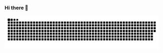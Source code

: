 ### Hi there 👋
  ![github contribution grid snake animation](https://raw.githubusercontent.com/AllanBiville/AllanBiville/main/github-contribution-grid-snake.svg)

<!--
**AllanBiville/AllanBiville** is a ✨ _special_ ✨ repository because its `README.md` (this file) appears on your GitHub profile.

Here are some ideas to get you started:

- 🔭 I’m currently working on ...
- 🌱 I’m currently learning ...
- 👯 I’m looking to collaborate on ...
- 🤔 I’m looking for help with ...
- 💬 Ask me about ...
- 📫 How to reach me: ...
- 😄 Pronouns: ...
- ⚡ Fun fact: ...
-->
